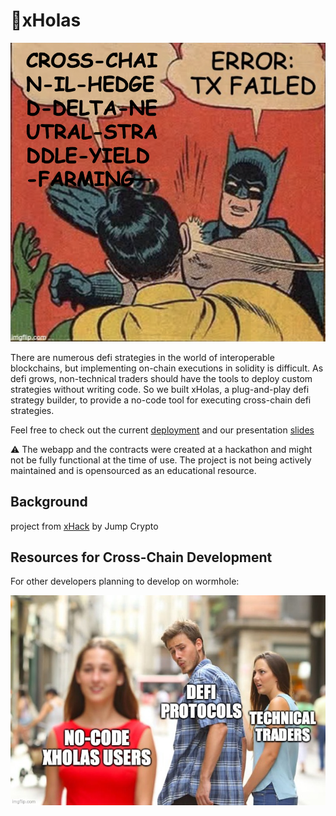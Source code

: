 # 🤞xHolas 

<img src="https://github.com/xHolas-Pit/.github/blob/main/profile/batmanMeme.png?raw=true" width=1000>

There are numerous defi strategies in the world of interoperable blockchains, but implementing on-chain executions in solidity is difficult. As defi grows, non-technical traders should have the tools to deploy custom strategies without writing code. 
So we built xHolas, a plug-and-play defi strategy builder, to provide a no-code tool for executing cross-chain defi strategies. 

Feel free to check out the current [deployment](xholas.vercel.app) and our presentation [slides](https://docs.google.com/presentation/d/1V0T_K-vqmEk2MqcLvSJt26at3LBLFKhMuJ7ZT80KZeU/edit?usp=sharing)

⚠️ The webapp and the contracts were created at a hackathon and might not be fully functional at the time of use. The project is not being actively maintained and is opensourced as an educational resource. 

## Background 

project from [xHack](https://jumpcrypto.com/xhack/) by Jump Crypto 

## Resources for Cross-Chain Development 

For other developers planning to develop on wormhole: 

![distractedMeme](https://github.com/xHolas-Pit/.github/blob/main/profile/distractedMeme.jpg?raw=true)
